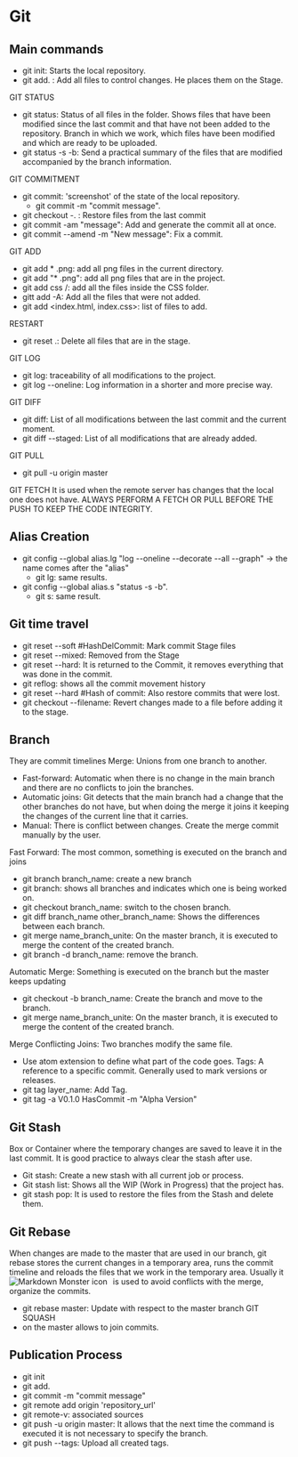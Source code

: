 # Git

## Main commands

- git init: Starts the local repository.
- git add. : Add all files to control changes. He places them on the Stage.

GIT STATUS
- git status: Status of all files in the folder. Shows files that have been modified since the last commit and that have not been added to the repository. Branch in which we work, which files have been modified and which are ready to be uploaded.
- git status -s -b: Send a practical summary of the files that are modified accompanied by the branch information.

GIT COMMITMENT
- git commit: 'screenshot' of the state of the local repository.
  - git commit -m "commit message".
- git checkout -. : Restore files from the last commit
- git commit -am "message": Add and generate the commit all at once.
- git commit --amend -m "New message": Fix a commit.

GIT ADD
- git add * .png: add all png files in the current directory.
- git add "* .png": add all png files that are in the project.
- git add css /: add all the files inside the CSS folder.
- gitt add -A: Add all the files that were not added.
- git add <index.html, index.css>: list of files to add.

RESTART
- git reset .: Delete all files that are in the stage.

GIT LOG
- git log: traceability of all modifications to the project.
- git log --oneline: Log information in a shorter and more precise way.

GIT DIFF
- git diff: List of all modifications between the last commit and the current moment.
- git diff --staged: List of all modifications that are already added.

GIT PULL
  - git pull -u origin master

GIT FETCH
  It is used when the remote server has changes that the local one does not have.
ALWAYS PERFORM A FETCH OR PULL BEFORE THE PUSH TO KEEP THE CODE INTEGRITY. 

## Alias Creation

- git config --global alias.lg "log --oneline --decorate --all --graph" -> the name comes after the "alias"
  - git lg: same results.
- git config --global alias.s "status -s -b".
  - git s: same result.

## Git time travel
- git reset --soft #HashDelCommit: Mark commit Stage files
- git reset --mixed: Removed from the Stage
- git reset --hard: It is returned to the Commit, it removes everything that was done in the commit.
- git reflog: shows all the commit movement history
- git reset --hard #Hash of commit: Also restore commits that were lost.
- git checkout --filename: Revert changes made to a file before adding it to the stage.

## Branch
They are commit timelines
Merge: Unions from one branch to another.
  - Fast-forward: Automatic when there is no change in the main branch and there are no conflicts to join the branches.
  - Automatic joins: Git detects that the main branch had a change that the other branches do not have, but when doing the merge it joins it keeping the changes of the current line that it carries.
  - Manual: There is conflict between changes. Create the merge commit manually by the user.
  
Fast Forward: The most common, something is executed on the branch and joins
  - git branch branch_name: create a new branch
  - git branch: shows all branches and indicates which one is being worked on.
  - git checkout branch_name: switch to the chosen branch.
  - git diff branch_name other_branch_name: Shows the differences between each branch.
  - git merge name_branch_unite: On the master branch, it is executed to merge the content of the created branch.
  - git branch -d branch_name: remove the branch.
  
 Automatic Merge: Something is executed on the branch but the master keeps updating
  - git checkout -b branch_name: Create the branch and move to the branch.
  - git merge name_branch_unite: On the master branch, it is executed to merge the content of the created branch.

Merge Conflicting Joins: Two branches modify the same file.
  - Use atom extension to define what part of the code goes.
 Tags: A reference to a specific commit. Generally used to mark versions or releases.
  - git tag layer_name: Add Tag.
  - git tag -a V0.1.0 HasCommit -m "Alpha Version" 

## Git Stash
Box or Container where the temporary changes are saved to leave it in the last commit. It is good practice to always clear the stash after use.
  - Git stash: Create a new stash with all current job or process.
  - Git stash list: Shows all the WIP (Work in Progress) that the project has.
  - git stash pop: It is used to restore the files from the Stash and delete them.

## Git Rebase
When changes are made to the master that are used in our branch, git rebase stores the current changes in a temporary area, runs the commit timeline and reloads the files that we work in the temporary area.
<img src = "https://cms-assets.tutsplus.com/uploads/users/585/posts/23191/image/rebase.png" alt = "Markdown Monster icon"
     style = "float: left; margin-right: 10px;" />
Usually it is used to avoid conflicts with the merge, organize the commits.
  - git rebase master: Update with respect to the master branch
  GIT SQUASH
  - on the master allows to join commits.

## Publication Process
- git init
- git add.
- git commit -m "commit message"
- git remote add origin 'repository_url'
- git remote-v: associated sources
- git push -u origin master: It allows that the next time the command is executed it is not necessary to specify the branch.
- git push --tags: Upload all created tags. 
